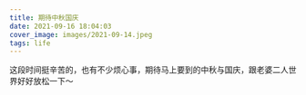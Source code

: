 ```yaml
---
title: 期待中秋国庆
date: 2021-09-16 18:04:03
cover_image: images/2021-09-14.jpeg
tags: life
---
```


这段时间挺辛苦的，也有不少烦心事，期待马上要到的中秋与国庆，跟老婆二人世界好好放松一下～
